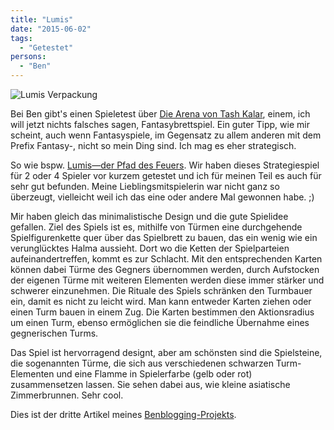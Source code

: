 ```yaml
---
title: "Lumis"
date: "2015-06-02"
tags:
  - "Getestet"
persons:
  - "Ben"
---
```


![Lumis Verpackung](/img/IMG_0049.jpg "Lumis")

Bei Ben gibt's einen Spieletest über [Die Arena von Tash Kalar](http://anmutunddemut.de/2015/06/02/die-arena-von-tash-kalar.html), einem, ich will jetzt nichts falsches sagen, Fantasybrettspiel. Ein guter Tipp, wie mir scheint, auch wenn Fantasyspiele, im Gegensatz zu allem anderen mit dem Prefix Fantasy-, nicht so mein Ding sind. Ich mag es eher strategisch.

So wie bspw. [Lumis—der Pfad des Feuers](http://amzn.to/1STPs0T). Wir haben dieses Strategiespiel für 2 oder 4 Spieler vor kurzem getestet und ich für meinen Teil es auch für sehr gut befunden. Meine Lieblingsmitspielerin war nicht ganz so überzeugt, vielleicht weil ich das eine oder andere Mal gewonnen habe. ;)

Mir haben gleich das minimalistische Design und die gute Spielidee gefallen. Ziel des Spiels ist es, mithilfe von Türmen eine durchgehende Spielfigurenkette quer über das Spielbrett zu bauen, das ein wenig wie ein verunglücktes Halma aussieht. Dort wo die Ketten der Spielparteien aufeinandertreffen, kommt es zur Schlacht. Mit den entsprechenden Karten können dabei Türme des Gegners übernommen werden, durch Aufstocken der eigenen Türme mit weiteren Elementen werden diese immer stärker und schwerer einzunehmen. Die Rituale des Spiels schränken den Turmbauer ein, damit es nicht zu leicht wird. Man kann entweder Karten ziehen oder einen Turm bauen in einem Zug. Die Karten bestimmen den Aktionsradius um einen Turm, ebenso ermöglichen sie die feindliche Übernahme eines gegnerischen Turms.

Das Spiel ist hervorragend designt, aber am schönsten sind die Spielsteine, die sogenannten Türme, die sich aus verschiedenen schwarzen Turm-Elementen und eine Flamme in Spielerfarbe (gelb oder rot) zusammensetzen lassen. Sie sehen dabei aus, wie kleine asiatische Zimmerbrunnen. Sehr cool.

Dies ist der dritte Artikel meines [Benblogging-Projekts](http://nicobruenjes.de/category/benblogging).
